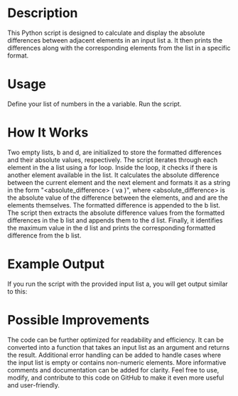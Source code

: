 # Description

This Python script is designed to calculate and display the absolute differences between adjacent elements in an input list a. It then prints the differences along with the corresponding elements from the list in a specific format.

# Usage
Define your list of numbers in the a variable.
Run the script.
# How It Works
Two empty lists, b and d, are initialized to store the formatted differences and their absolute values, respectively.
The script iterates through each element in the a list using a for loop.
Inside the loop, it checks if there is another element available in the list.
It calculates the absolute difference between the current element and the next element and formats it as a string in the form "<absolute_difference> (<element1> va <element2>)", where <absolute_difference> is the absolute value of the difference between the elements, and <element1> and <element2> are the elements themselves.
The formatted difference is appended to the b list.
The script then extracts the absolute difference values from the formatted differences in the b list and appends them to the d list.
Finally, it identifies the maximum value in the d list and prints the corresponding formatted difference from the b list.
# Example Output
If you run the script with the provided input list a, you will get output similar to this:


# Possible Improvements
The code can be further optimized for readability and efficiency.
It can be converted into a function that takes an input list as an argument and returns the result.
Additional error handling can be added to handle cases where the input list is empty or contains non-numeric elements.
More informative comments and documentation can be added for clarity.
Feel free to use, modify, and contribute to this code on GitHub to make it even more useful and user-friendly.
